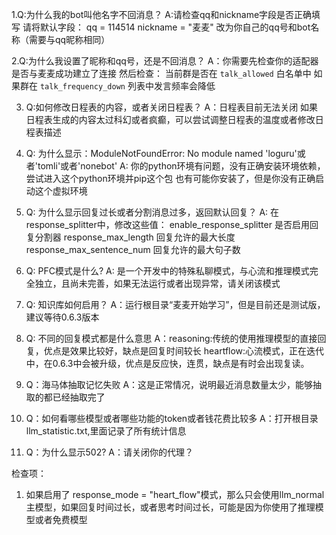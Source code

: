 1.Q:为什么我的bot叫他名字不回消息？
A:请检查qq和nickname字段是否正确填写
请将默认字段：
qq = 114514
nickname = "麦麦"
改为你自己的qq号和bot名称（需要与qq昵称相同）

2.Q:为什么我设置了昵称和qq号，还是不回消息？
A：你需要先检查你的适配器是否与麦麦成功建立了连接
然后检查：
当前群是否在 `talk_allowed` 白名单中
如果群在 `talk_frequency_down` 列表中发言频率会降低

3. Q:如何修改日程表的内容，或者关闭日程表？
A：日程表目前无法关闭
如果日程表生成的内容太过科幻或者疯癫，可以尝试调整日程表的温度或者修改日程表描述

4. Q: 为什么显示：ModuleNotFoundError: No module named 'loguru'或者'tomli'或者'nonebot'
A: 你的python环境有问题，没有正确安装环境依赖，尝试进入这个python环境并pip这个包
也有可能你安装了，但是你没有正确启动这个虚拟环境

5. Q: 为什么显示回复过长或者分割消息过多，返回默认回复？
A: 在response_splitter中，修改这些值：
enable_response_splitter 是否启用回复分割器
response_max_length 回复允许的最大长度
response_max_sentence_num 回复允许的最大句子数

6. Q: PFC模式是什么?
A: 是一个开发中的特殊私聊模式，与心流和推理模式完全独立，且尚未完善，如果无法运行或者出现异常，请关闭该模式

7. Q: 知识库如何启用？
A：运行根目录“麦麦开始学习”，但是目前还是测试版，建议等待0.6.3版本

8. Q: 不同的回复模式都是什么意思
A：reasoning:传统的使用推理模型的直接回复，优点是效果比较好，缺点是回复时间较长
heartflow:心流模式，正在迭代中，在0.6.3中会被升级，优点是反应快，连贯，缺点是有时会出现复读。

9. Q：海马体抽取记忆失败
A：这是正常情况，说明最近消息数量太少，能够抽取的都已经抽取完了

10. Q：如何看哪些模型或者哪些功能的token或者钱花费比较多
A：打开根目录 llm_statistic.txt,里面记录了所有统计信息

11. Q：为什么显示502?
A：请关闭你的代理？


检查项：
1. 如果启用了
response_mode = "heart_flow"模式，那么只会使用llm_normal主模型，如果回复时间过长，或者思考时间过长，可能是因为你使用了推理模型或者免费模型
